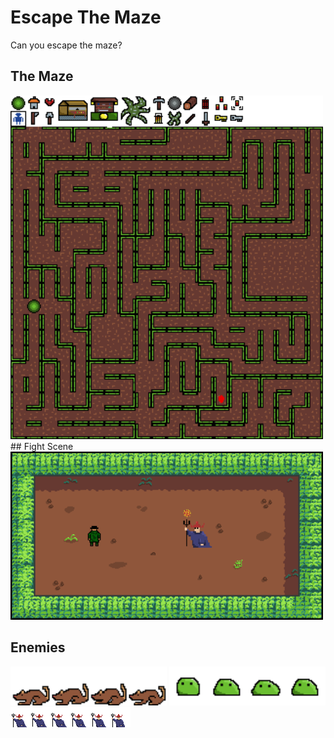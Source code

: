 # Escape The Maze

Can you escape the maze?
## The Maze
<img src="https://github.com/adils03/EscapeTheMazeDemo/blob/main/MAZE.png" alt="The Maze" width="500">
## Fight Scene
<img src="https://github.com/adils03/EscapeTheMazeDemo/blob/main/mazeFight.png" alt="Fight Scene" width="500">

## Enemies 
<img src="https://github.com/adils03/EscapeTheMazeDemo/blob/main/Assets/Images/Enemies/Rat/rat-Sheet.png"  width="250">
<img src="https://github.com/adils03/EscapeTheMazeDemo/blob/main/Assets/Images/Enemies/Slime/slimeidle.png"  width="250">
<img src="https://github.com/adils03/EscapeTheMazeDemo/blob/main/Assets/Images/Enemies/Wizard/wizardwalk.png"  "width="250">
